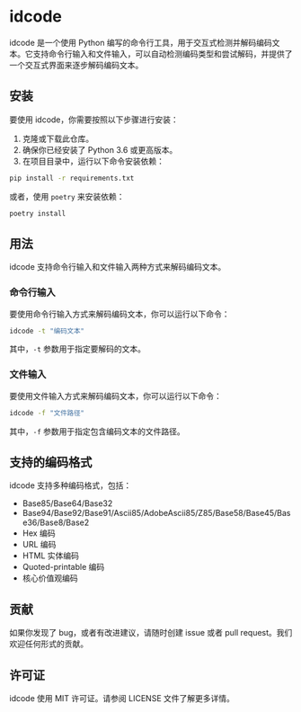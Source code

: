 # idcode

idcode 是一个使用 Python 编写的命令行工具，用于交互式检测并解码编码文本。它支持命令行输入和文件输入，可以自动检测编码类型和尝试解码，并提供了一个交互式界面来逐步解码编码文本。

## 安装

要使用 idcode，你需要按照以下步骤进行安装：

1. 克隆或下载此仓库。
2. 确保你已经安装了 Python 3.6 或更高版本。
3. 在项目目录中，运行以下命令安装依赖：

```sh
pip install -r requirements.txt
```

或者，使用 `poetry` 来安装依赖：

```sh
poetry install
```

## 用法

idcode 支持命令行输入和文件输入两种方式来解码编码文本。

### 命令行输入

要使用命令行输入方式来解码编码文本，你可以运行以下命令：

```sh
idcode -t "编码文本"
```

其中，`-t` 参数用于指定要解码的文本。

### 文件输入

要使用文件输入方式来解码编码文本，你可以运行以下命令：

```sh
idcode -f "文件路径"
```

其中，`-f` 参数用于指定包含编码文本的文件路径。

## 支持的编码格式

idcode 支持多种编码格式，包括：

- Base85/Base64/Base32
- Base94/Base92/Base91/Ascii85/AdobeAscii85/Z85/Base58/Base45/Base36/Base8/Base2
- Hex 编码
- URL 编码
- HTML 实体编码
- Quoted-printable 编码
- 核心价值观编码

## 贡献

如果你发现了 bug，或者有改进建议，请随时创建 issue 或者 pull request。我们欢迎任何形式的贡献。

## 许可证

idcode 使用 MIT 许可证。请参阅 LICENSE 文件了解更多详情。